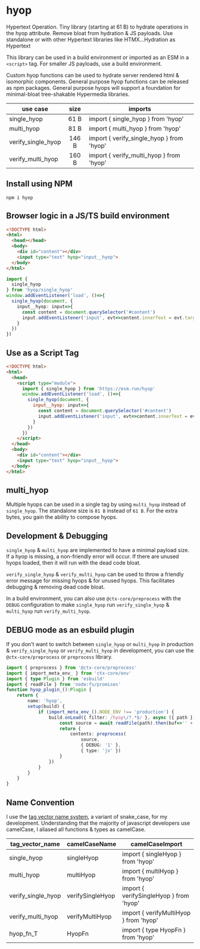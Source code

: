 # hyop

Hypertext Operation. Tiny library (starting at 61 B) to hydrate operations in the hyop attribute. Remove bloat from hydration & JS payloads. Use standalone or with other Hypertext libraries like HTMX...Hydration as Hypertext

This library can be used in a build environment or imported as an ESM in a `<script>` tag. For smaller JS payloads, use a build environment.

Custom hyop functions can be used to hydrate server rendered html & isomorphic components. General purpose hyop functions can be released as npm packages. General purpose hyops will support a foundation for minimal-bloat tree-shakable Hypermedia libraries.

| use case           | size  | imports                                   |
|--------------------|:-----:|-------------------------------------------|
| single_hyop        | 61 B  | import { single_hyop } from 'hyop'        |
| multi_hyop         | 81 B  | import { multi_hyop } from 'hyop'         |
| verify_single_hyop | 146 B | import { verify_single_hyop } from 'hyop' |
| verify_multi_hyop  | 160 B | import { verify_multi_hyop } from 'hyop'  |

## Install using NPM

```
npm i hyop
```

## Browser logic in a JS/TS build environment

[//]: @formatter:off
```html
<!DOCTYPE html>
<html>
  <head></head>
  <body>
    <div id="content"></div>
    <input type="text" hyop="input__hyop">
  </body>
</html>
```
[//]: @formatter:on

[//]: @formatter:off
```ts
import {
  single_hyop
} from 'hyop/single_hyop'
window.addEventListener('load', ()=>{
  single_hyop(document, {
    input__hyop: input=>{
      const content = document.querySelector('#content')
      input.addEventListener('input', evt=>content.innerText = evt.target.value ?? '')
    }
  })
})
```
[//]: @formatter:on

## Use as a Script Tag

[//]: @formatter:off
```html
<!DOCTYPE html>
<html>
  <head>
    <script type="module">
      import { single_hyop } from 'https://esm.run/hyop'
      window.addEventListener('load', ()=>{
        single_hyop(document, {
          input__hyop: input=>{
            const content = document.querySelector('#content')
            input.addEventListener('input', evt=>content.innerText = evt.target.value ?? '')
          }
        })
      })
    </script>
  </head>
  <body>
    <div id="content"></div>
    <input type="text" hyop="input__hyop">
  </body>
</html>
```
[//]: @formatter:on

## multi_hyop

Multiple hyops can be used in a single tag by using `multi_hyop` instead of `single_hyop`. The standalone size is `81 B` instead of `61 B`. For the extra bytes, you gain the ability to compose hyops.

## Development & Debugging

`single_hyop` & `multi_hyop` are implemented to have a minimal payload size. If a hyop is missing, a non-friendly error will occur. If there are unused hyops loaded, then it will run with the dead code bloat.

`verify_single_hyop` & `verify_multi_hyop` can be used to throw a friendly error message for missing hyops & for unused hyops. This facilitates debugging & removing dead code bloat.

In a build environment, you can also use `@ctx-core/preprocess` with the `DEBUG` configuration to make `single_hyop` run `verify_single_hyop` & `multi_hyop` run `verify_multi_hyop`.

## DEBUG mode as an esbuild plugin

If you don't want to switch between `single_hyop` or `multi_hyop` in production & `verify_single_hyop` or `verify_multi_hyop` in development, you can use the `@ctx-core/preprocess` or `preprocess` library.

```ts
import { preprocess } from '@ctx-core/preprocess'
import { import_meta_env_ } from 'ctx-core/env'
import { type Plugin } from 'esbuild'
import { readFile } from 'node:fs/promises'
function hyop_plugin_():Plugin {
	return {
		name: 'hyop',
		setup(build) {
			if (import_meta_env_().NODE_ENV !== 'production') {
				build.onLoad({ filter: /hyop\/?.*$/ }, async ({ path })=>{
					const source = await readFile(path).then(buf=>'' + buf)
					return {
						contents: preprocess(
							source,
							{ DEBUG: '1' },
							{ type: 'js' })
					}
				})
			}
		}
	}
}
```

## Name Convention

I use the [tag vector name system](https://briantakita.me/posts/tag-vector-0-introduction), a variant of snake_case, for my development. Understanding that the majority of javascript developers use camelCase, I aliased all functions & types as camelCase.

| tag_vector_name    | camelCaseName    | camelCaseImport                         |
|--------------------|------------------|-----------------------------------------|
| single_hyop        | singleHyop       | import { singleHyop } from 'hyop'       |
| multi_hyop         | multiHyop        | import { multiHyop } from 'hyop'        |
| verify_single_hyop | verifySingleHyop | import { verifySingleHyop } from 'hyop' |
| verify_multi_hyop  | verifyMultiHyop  | import { verifyMultiHyop } from 'hyop'  |
| hyop_fn_T          | HyopFn           | import { type HyopFn } from 'hyop'      |
